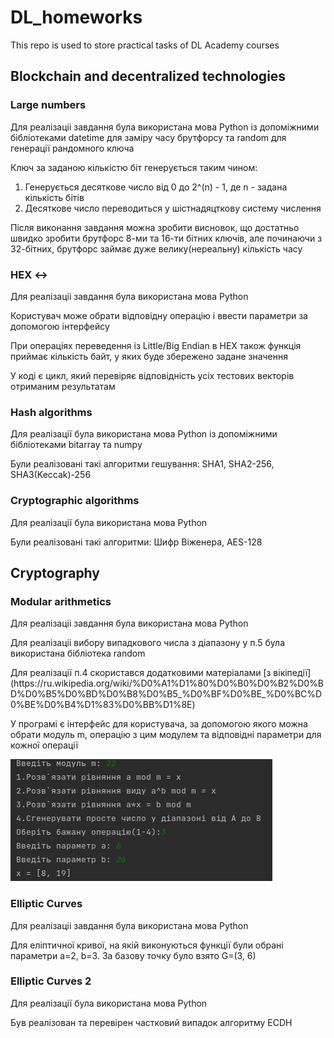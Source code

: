 # DL_homeworks
<p>This repo is used to store practical tasks of DL Academy courses</p>

## Blockchain and decentralized technologies

### Large numbers

<p>Для реалізаціі завдання була використана мова Python із допоміжними бібліотеками datetime для заміру часу брутфорсу та random для генерації рандомного ключа</p>
<p>Ключ за заданою кількістю біт генерується таким чином: </p>
<ol>
  <li>Генерується десяткове число від 0 до 2^(n) - 1, де n - задана кількість бітів</li> 
  <li>Десяткове число переводиться у шістнадяцткову систему числення</li>
</ol>
<p>Після виконання завдання можна зробити висновок, що достатньо швидко зробити брутфорс 8-ми та 16-ти бітних ключів, але починаючи з 32-бітних, брутфорс займає дуже велику(нереальну) кількість часу</p>

### HEX <->
<p>Для реалізаціі завдання була використана мова Python</p>
<p>Користувач може обрати відповідну операцію і ввести параметри за допомогою інтерфейсу</p>
<p>При операціях переведення із Little/Big Endian в HEX також функція приймає кількість байт, у яких буде збережено задане значення</p>
<p>У коді є цикл, який перевіряє відповідність усіх тестових векторів отриманим результатам</p>

### Hash algorithms 
<p>Для реалізації була використана мова Python із допоміжними бібліотеками bitarray та numpy</p>
<p>Були реалізовані такі алгоритми гешування: SHA1, SHA2-256, SHA3(Keccak)-256</p>

### Cryptographic algorithms
<p>Для реалізації була використана мова Python</p>
<p>Були реалізовані такі алгоритми: Шифр Віженера, AES-128</p>

## Cryptography

### Modular arithmetics 

<p>Для реалізаціі завдання була використана мова Python</p>
<p>Для реалізаціі вибору випадкового числа з діапазону у п.5 була використана бібліотека random</p>
Для реалізації п.4 скористався додатковими матеріалами [з вікіпедії](https://ru.wikipedia.org/wiki/%D0%A1%D1%80%D0%B0%D0%B2%D0%BD%D0%B5%D0%BD%D0%B8%D0%B5_%D0%BF%D0%BE_%D0%BC%D0%BE%D0%B4%D1%83%D0%BB%D1%8E) 
<p>У програмі є інтерфейс для користувача, за допомогою якого можна обрати модуль m, операцію з цим модулем та відповідні параметри для кожної операції</p>

![interface image](/assets/images/interface_modulararithmetics.jpg)

### Elliptic Curves
<p>Для реалізаціі завдання була використана мова Python</p>
<p>Для еліптичної кривої, на якій виконуються функції були обрані параметри а=2, b=3. За базову точку було взято G=(3, 6)</p>

### Elliptic Curves 2
<p>Для реалізації була використана мова Python</p>
<p>Був реалізован та перевірен частковий випадок алгоритму ECDH</p>
